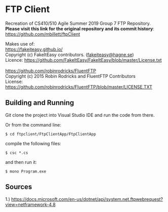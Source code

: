 # FTP Client

Recreation of CS410/510 Agile Summer 2019 Group 7 FTP Repository.<br>
**Please visit this link for the original repository and its commit history**: https://github.com/mbillett/ftpClient

Makes use of:<br>
https://fakeiteasy.github.io/<br>
Copyright (c) FakeItEasy contributors. (fakeiteasy@hagne.se)<br>
Licence: https://github.com/FakeItEasy/FakeItEasy/blob/master/License.txt<br><br>
https://github.com/robinrodricks/FluentFTP<br>
Copyright (c) 2015 Robin Rodricks and FluentFTP Contributors<br>
License: https://github.com/robinrodricks/FluentFTP/blob/master/LICENSE.TXT

## Building and Running

Git clone the project into Visual Studio IDE and 
run the code from there. 


Or from the command line:

```
$ cd ftpclient/FtpClientApp/FtpClientApp
```

 compile the following files:

```
$ csc *.cs
```

and then run it:

```
$ mono Program.exe
```

## Sources

1.) https://docs.microsoft.com/en-us/dotnet/api/system.net.ftpwebrequest?view=netframework-4.8 
